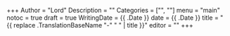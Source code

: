 +++
Author = "Lord"
Description = ""
Categories = ["", ""]
menu = "main"
notoc = true
draft = true
WritingDate = {{ .Date }}
date = {{ .Date }}
title = "{{ replace .TranslationBaseName "-" " " | title }}"
editor = ""
+++
